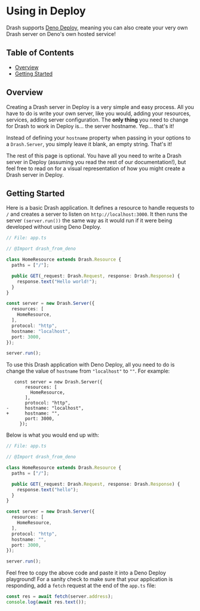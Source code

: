 # Using in Deploy

Drash supports [Deno Deploy](https://deno.com/deploy/), meaning you can also
create your very own Drash server on Deno's own hosted service!

## Table of Contents

- [Overview](#overview)
- [Getting Started](#getting-started)

## Overview

Creating a Drash server in Deploy is a very simple and easy process. All you
have to do is write your own server, like you would, adding your resources,
services, adding server configuration. The **only thing** you need to change for
Drash to work in Deploy is... the server hostname. Yep... that's it!

Instead of defining your `hostname` property when passing in your options to a
`Drash.Server`, you simply leave it blank, an empty string. That's it!

The rest of this page is optional. You have all you need to write a Drash server
in Deploy (assuming you read the rest of our documentation!), but feel free to
read on for a visual representation of how you might create a Drash server in
Deploy.

## Getting Started

Here is a basic Drash application. It defines a resource to handle requests to
`/` and creates a server to listen on `http://localhost:3000`. It then runs the
server `(server.run())` the same way as it would run if it were being developed
without using Deno Deploy.

```typescript
// File: app.ts

// @Import drash_from_deno

class HomeResource extends Drash.Resource {
  paths = ["/"];

  public GET(_request: Drash.Request, response: Drash.Response) {
    response.text("Hello world!");
  }
}

const server = new Drash.Server({
  resources: [
    HomeResource,
  ],
  protocol: "http",
  hostname: "localhost",
  port: 3000,
});

server.run();
```

To use this Drash application with Deno Deploy, all you need to do is change the
value of `hostname` from `"localhost"` to `""`. For example:

```diff-typescript
   const server = new Drash.Server({
       resources: [
         HomeResource,
       ],
       protocol: "http",
-      hostname: "localhost",
+      hostname: "",
       port: 3000,
     });
```

Below is what you would end up with:

```typescript
// File: app.ts

// @Import drash_from_deno

class HomeResource extends Drash.Resource {
  paths = ["/"];

  public GET(_request: Drash.Request, response: Drash.Response) {
    response.text("hello");
  }
}

const server = new Drash.Server({
  resources: [
    HomeResource,
  ],
  protocol: "http",
  hostname: "",
  port: 3000,
});

server.run();
```

Feel free to copy the above code and paste it into a Deno Deploy playground! For
a sanity check to make sure that your application is responding, add a `fetch`
request at the end of the `app.ts` file:

```typescript
const res = await fetch(server.address);
console.log(await res.text());
```
